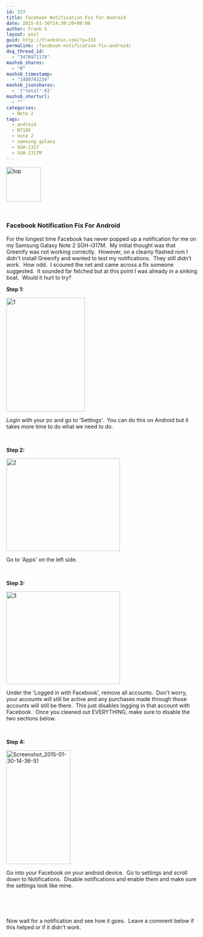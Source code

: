```yaml
---
id: 333
title: Facebook Notification Fix For Android
date: 2015-01-30T14:39:20+00:00
author: Frank S
layout: post
guid: http://frankshin.com/?p=333
permalink: /facebook-notification-fix-android/
dsq_thread_id:
  - "3470971178"
mashsb_shares:
  - "0"
mashsb_timestamp:
  - "1480743234"
mashsb_jsonshares:
  - '{"total":0}'
mashsb_shorturl:
  - ""
categories:
  - Note 2
tags:
  - android
  - N7105
  - note 2
  - samsung galaxy
  - SGH-I317
  - SGH-I317M
---
```

<a href="http://frankshin.com/wp-content/uploads/2015/01/top.png"><img class="  wp-image-337 aligncenter" src="http://frankshin.com/wp-content/uploads/2015/01/top.png" alt="top" width="91" height="91" /></a>

&nbsp;
<h3>Facebook Notification Fix For Android</h3>
For the longest time Facebook has never popped up a notification for me on my Samsung Galaxy Note 2 SGH-i317M.  My initial thought was that Greenify was not working correctly.  However, on a cleanly flashed rom I didn't install Greenify and wanted to test my notifications.  They still didn't work.  How odd.  I scoured the net and came across a fix someone suggested.  It sounded far fetched but at this point I was already in a sinking boat.  Would it hurt to try?

<strong>Step 1:</strong>

<a href="http://frankshin.com/wp-content/uploads/2015/01/1.png"><img class="alignnone size-medium wp-image-334" src="http://frankshin.com/wp-content/uploads/2015/01/1-207x300.png" alt="1" width="207" height="300" /></a>

Login with your pc and go to 'Settings'.  You can do this on Android but it takes more time to do what we need to do.

&nbsp;

<strong>Step 2:</strong>

<a href="http://frankshin.com/wp-content/uploads/2015/01/2.png"><img class="alignnone size-medium wp-image-335" src="http://frankshin.com/wp-content/uploads/2015/01/2-300x244.png" alt="2" width="300" height="244" /></a>

Go to 'Apps' on the left side.

&nbsp;

<strong>Step 3:</strong>

<a href="http://frankshin.com/wp-content/uploads/2015/01/3.png"><img class="alignnone size-medium wp-image-336" src="http://frankshin.com/wp-content/uploads/2015/01/3-300x244.png" alt="3" width="300" height="244" /></a>

Under the 'Logged in with Facebook', remove all accounts.  Don't worry, your accounts will still be active and any purchases made through those accounts will still be there.  This just disables logging in that account with Facebook.  Once you cleaned out EVERYTHING, make sure to disable the two sections below.

&nbsp;

<strong>Step 4:</strong>

<a href="http://frankshin.com/wp-content/uploads/2015/01/Screenshot_2015-01-30-14-36-51.png"><img class="alignnone size-medium wp-image-338" src="http://frankshin.com/wp-content/uploads/2015/01/Screenshot_2015-01-30-14-36-51-169x300.png" alt="Screenshot_2015-01-30-14-36-51" width="169" height="300" /></a>

Go into your Facebook on your android device.  Go to settings and scroll down to Notifications.  Disable notifications and enable them and make sure the settings look like mine.

&nbsp;

&nbsp;

Now wait for a notification and see how it goes.  Leave a comment below if this helped or if it didn't work.